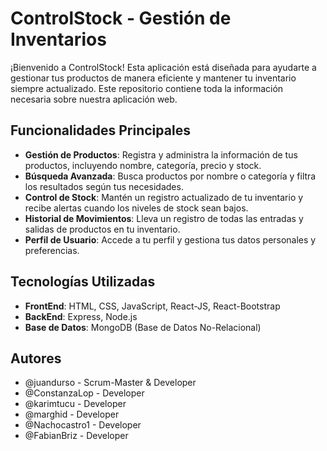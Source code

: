 # ControlStock - Gestión de Inventarios

¡Bienvenido a ControlStock! Esta aplicación está diseñada para ayudarte a gestionar tus productos de manera eficiente y mantener tu inventario siempre actualizado. Este repositorio contiene toda la información necesaria sobre nuestra aplicación web.

## Funcionalidades Principales

- **Gestión de Productos**: Registra y administra la información de tus productos, incluyendo nombre, categoría, precio y stock.
- **Búsqueda Avanzada**: Busca productos por nombre o categoría y filtra los resultados según tus necesidades.
- **Control de Stock**: Mantén un registro actualizado de tu inventario y recibe alertas cuando los niveles de stock sean bajos.
- **Historial de Movimientos**: Lleva un registro de todas las entradas y salidas de productos en tu inventario.
- **Perfil de Usuario**: Accede a tu perfil y gestiona tus datos personales y preferencias.

## Tecnologías Utilizadas

- **FrontEnd**: HTML, CSS, JavaScript, React-JS, React-Bootstrap
- **BackEnd**: Express, Node.js
- **Base de Datos**: MongoDB (Base de Datos No-Relacional)

## Autores

- @juandurso - Scrum-Master & Developer
- @ConstanzaLop - Developer
- @karimtucu - Developer
- @marghid - Developer
- @Nachocastro1 - Developer
- @FabianBriz - Developer
